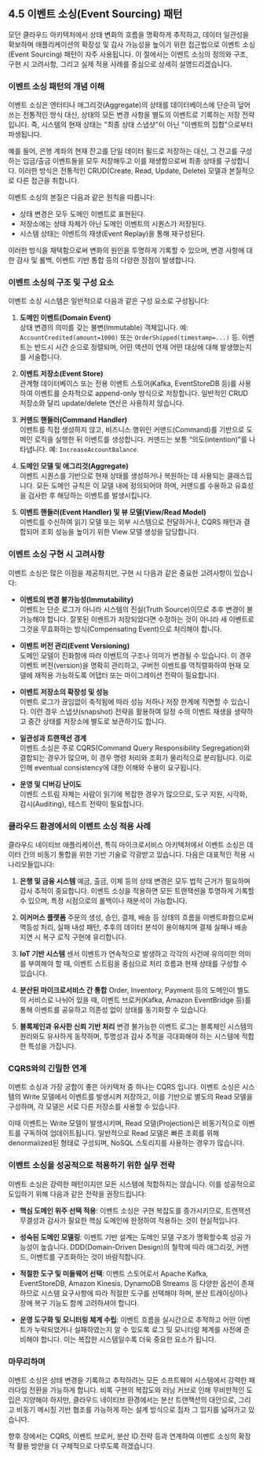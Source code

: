 ## 4.5 이벤트 소싱(Event Sourcing) 패턴

모던 클라우드 아키텍처에서 상태 변화의 흐름을 명확하게 추적하고, 데이터 일관성을 확보하며 애플리케이션의 확장성 및 감사 가능성을 높이기 위한 접근법으로 이벤트 소싱(Event Sourcing) 패턴이 자주 사용됩니다. 이 절에서는 이벤트 소싱의 정의와 구조, 구현 시 고려사항, 그리고 실제 적용 사례를 중심으로 상세히 설명드리겠습니다.

### 이벤트 소싱 패턴의 개념 이해

이벤트 소싱은 엔터티나 애그리것(Aggregate)의 상태를 데이터베이스에 단순히 덮어쓰는 전통적인 방식 대신, 상태의 모든 변경 사항을 별도의 이벤트로 기록하는 저장 전략입니다. 즉, 시스템의 현재 상태는 "최종 상태 스냅샷"이 아닌 "이벤트의 집합"으로부터 파생됩니다.

예를 들어, 은행 계좌의 현재 잔고를 단일 데이터 필드로 저장하는 대신, 그 잔고를 구성하는 입금/출금 이벤트들을 모두 저장해두고 이를 재생함으로써 최종 상태를 구성합니다. 이러한 방식은 전통적인 CRUD(Create, Read, Update, Delete) 모델과 본질적으로 다른 접근을 취합니다.

이벤트 소싱의 본질은 다음과 같은 원칙을 따릅니다:

- 상태 변경은 모두 도메인 이벤트로 표현된다.
- 저장소에는 상태 자체가 아닌 도메인 이벤트의 시퀀스가 저장된다.
- 시스템 상태는 이벤트의 재생(Event Replay)을 통해 재구성된다.

이러한 방식을 채택함으로써 변화의 원인을 투명하게 기록할 수 있으며, 변경 사항에 대한 감사 및 롤백, 이벤트 기반 통합 등의 다양한 장점이 발생합니다.

### 이벤트 소싱의 구조 및 구성 요소

이벤트 소싱 시스템은 일반적으로 다음과 같은 구성 요소로 구성됩니다:

1. **도메인 이벤트(Domain Event)**  
   상태 변경의 의미를 갖는 불변(Immutable) 객체입니다. 예: `AccountCredited(amount=1000)` 또는 `OrderShipped(timestamp=...)` 등. 이벤트는 반드시 시간 순으로 정렬되며, 어떤 액션이 언제 어떤 대상에 대해 발생했는지를 서술합니다.

2. **이벤트 저장소(Event Store)**  
   관계형 데이터베이스 또는 전용 이벤트 스토어(Kafka, EventStoreDB 등)를 사용하여 이벤트를 순차적으로 append-only 방식으로 저장합니다. 일반적인 CRUD 저장소와 달리 update/delete 연산은 사용하지 않습니다.

3. **커맨드 핸들러(Command Handler)**  
   이벤트를 직접 생성하지 않고, 비즈니스 행위인 커맨드(Command)를 기반으로 도메인 로직을 실행한 뒤 이벤트를 생성합니다. 커맨드는 보통 “의도(intention)”를 나타냅니다. 예: `IncreaseAccountBalance`.

4. **도메인 모델 및 애그리것(Aggregate)**  
   이벤트 시퀀스를 기반으로 현재 상태를 생성하거나 복원하는 데 사용되는 클래스입니다. 모든 도메인 규칙은 이 모델 내에 정의되어야 하며, 커맨드를 수용하고 유효성을 검사한 후 해당하는 이벤트를 발생시킵니다.

5. **이벤트 핸들러(Event Handler) 및 뷰 모델(View/Read Model)**  
   이벤트를 수신하여 읽기 모델 또는 외부 시스템으로 전달하거나, CQRS 패턴과 결합되어 조회 성능을 높이기 위한 View 모델 생성을 담당합니다.

### 이벤트 소싱 구현 시 고려사항

이벤트 소싱은 많은 이점을 제공하지만, 구현 시 다음과 같은 중요한 고려사항이 있습니다:

- **이벤트의 변경 불가능성(Immutability)**  
  이벤트는 단순 로그가 아니라 시스템의 진실(Truth Source)이므로 추후 변경이 불가능해야 합니다. 잘못된 이벤트가 저장되었다면 수정하는 것이 아니라 새 이벤트로 그것을 무효화하는 방식(Compensating Event)으로 처리해야 합니다.

- **이벤트 버전 관리(Event Versioning)**  
  도메인 모델이 진화함에 따라 이벤트의 구조나 의미가 변경될 수 있습니다. 이 경우 이벤트 버전(version)을 명확히 관리하고, 구버전 이벤트를 역직렬화하여 현재 모델에 재적용 가능하도록 어댑터 또는 마이그레이션 전략이 필요합니다.

- **이벤트 저장소의 확장성 및 성능**  
  이벤트 로그가 끊임없이 축적됨에 따라 성능 저하나 저장 한계에 직면할 수 있습니다. 이런 경우 스냅샷(snapshot) 전략을 활용하여 일정 수의 이벤트 재생을 생략하고 중간 상태를 저장소에 별도로 보관하기도 합니다.

- **일관성과 트랜잭션 경계**  
  이벤트 소싱은 주로 CQRS(Command Query Responsibility Segregation)와 결합되는 경우가 많으며, 이 경우 명령 처리와 조회가 물리적으로 분리됩니다. 이로 인해 eventual consistency에 대한 이해와 수용이 요구됩니다.

- **운영 및 디버깅 난이도**  
  이벤트 스트림 자체는 사람이 읽기에 복잡한 경우가 많으므로, 도구 지원, 시각화, 감시(Auditing), 테스트 전략이 필요합니다.

### 클라우드 환경에서의 이벤트 소싱 적용 사례

클라우드 네이티브 애플리케이션, 특히 마이크로서비스 아키텍처에서 이벤트 소싱은 데이터 간의 비동기 통합을 위한 기반 기술로 각광받고 있습니다. 다음은 대표적인 적용 시나리오들입니다:

1. **은행 및 금융 시스템**
   예금, 출금, 이체 등의 상태 변경은 모두 법적 근거가 필요하며 감사 추적이 중요합니다. 이벤트 소싱을 적용하면 모든 트랜잭션을 투명하게 기록할 수 있으며, 특정 시점으로의 롤백이나 재분석이 가능합니다.

2. **이커머스 플랫폼**
   주문의 생성, 승인, 결제, 배송 등 상태의 흐름을 이벤트화함으로써 멱등성 처리, 실패 내성 패턴, 추후의 데이터 분석이 용이해지며 결제 실패나 배송 지연 시 복구 로직 구현에 유리합니다.

3. **IoT 기반 시스템**
   센서 이벤트가 연속적으로 발생하고 각각의 사건에 유의미한 의미를 부여해야 할 때, 이벤트 스트림을 중심으로 처리 흐름과 현재 상태를 구성할 수 있습니다.

4. **분산된 마이크로서비스 간 통합**
   Order, Inventory, Payment 등의 도메인이 별도의 서비스로 나뉘어 있을 때, 이벤트 브로커(Kafka, Amazon EventBridge 등)를 통해 이벤트를 공유하고 의존성 없이 상태를 동기화할 수 있습니다.

5. **블록체인과 유사한 신뢰 기반 처리**
   변경 불가능한 이벤트 로그는 블록체인 시스템의 원리와도 유사하게 동작하며, 투명성과 감사 추적을 극대화해야 하는 시스템에 적합한 특성을 가집니다.

### CQRS와의 긴밀한 연계

이벤트 소싱과 가장 궁합이 좋은 아키텍처 중 하나는 CQRS 입니다. 이벤트 소싱은 시스템의 Write 모델에서 이벤트를 발생시켜 저장하고, 이를 기반으로 별도의 Read 모델을 구성하며, 각 모델은 서로 다른 저장소를 사용할 수 있습니다.

이때 이벤트는 Write 모델이 발생시키며, Read 모델(Projection)은 비동기적으로 이벤트를 구독하여 업데이트됩니다. 일반적으로 Read 모델은 빠른 조회를 위해 denormalized된 형태로 구성되며, NoSQL 스토리지를 사용하는 경우가 많습니다.

### 이벤트 소싱을 성공적으로 적용하기 위한 실무 전략

이벤트 소싱은 강력한 패턴이지만 모든 시스템에 적합하지는 않습니다. 이를 성공적으로 도입하기 위해 다음과 같은 전략을 권장드립니다:

- **핵심 도메인 위주 선택 적용**: 이벤트 소싱은 구현 복잡도를 증가시키므로, 트랜잭션 무결성과 감사가 필요한 핵심 도메인에 한정하여 적용하는 것이 현실적입니다.

- **성숙된 도메인 모델링**: 이벤트 기반 설계는 도메인 모델 구조가 명확할수록 성공 가능성이 높습니다. DDD(Domain-Driven Design)의 철학에 따라 애그리것, 커맨드, 이벤트를 구조화하는 것이 바람직합니다.

- **적절한 도구 및 미들웨어 선택**: 이벤트 스토어로서 Apache Kafka, EventStoreDB, Amazon Kinesis, DynamoDB Streams 등 다양한 옵션이 존재하므로 시스템 요구사항에 따라 적절한 도구를 선택해야 하며, 분산 트레이싱이나 장애 복구 기능도 함께 고려하셔야 합니다.

- **운영 도구화 및 모니터링 체계 수립**: 이벤트 흐름을 실시간으로 추적하고 어떤 이벤트가 누락되었거나 실패하였는지 알 수 있도록 로그 및 모니터링 체계를 사전에 준비해야 합니다. 이는 복잡한 시스템일수록 더욱 중요한 요소가 됩니다.

### 마무리하며

이벤트 소싱은 상태 변경을 기록하고 추적하려는 모든 소프트웨어 시스템에서 강력한 패러다임 전환을 가능하게 합니다. 비록 구현의 복잡도와 러닝 커브로 인해 무비판적인 도입은 지양해야 하지만, 클라우드 네이티브 환경에서는 분산 트랜잭션의 대안으로, 그리고 비동기 메시징 기반 협조를 가능하게 하는 설계 방식으로 점차 그 입지를 넓혀가고 있습니다.

향후 장에서는 CQRS, 이벤트 브로커, 분산 ID 전략 등과 연계하여 이벤트 소싱의 확장적 활용 방안을 더 구체적으로 다루도록 하겠습니다.